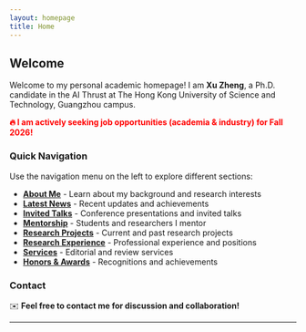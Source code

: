 ```yaml
---
layout: homepage
title: Home
---
```


## Welcome

Welcome to my personal academic homepage! I am **Xu Zheng**, a Ph.D. candidate in the AI Thrust at The Hong Kong University of Science and Technology, Guangzhou campus.

<span style="color:red; font-weight:bold">🔥 I am actively seeking job opportunities (academia & industry) for Fall 2026!</span>

### Quick Navigation

Use the navigation menu on the left to explore different sections:

- **[About Me](about.html)** - Learn about my background and research interests
- **[Latest News](news.html)** - Recent updates and achievements
- **[Invited Talks](talks.html)** - Conference presentations and invited talks
- **[Mentorship](mentorship.html)** - Students and researchers I mentor
- **[Research Projects](projects.html)** - Current and past research projects
- **[Research Experience](experience.html)** - Professional experience and positions
- **[Services](services.html)** - Editorial and review services
- **[Honors & Awards](awards.html)** - Recognitions and achievements

### Contact

✉️ <strong>Feel free to contact me for discussion and collaboration!</strong>

---

<script type='text/javascript' id='clustrmaps' src='//cdn.clustrmaps.com/map_v2.js?cl=080808&w=a&t=tt&d=zrl7WjzBxF_qKC05N5OneNhjFigQ9jPab4GJHSWvjkI&co=ffffff&cmo=3acc3a&cmn=ff5353&ct=808080'></script>
